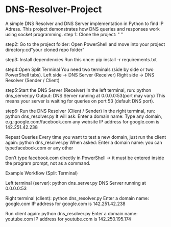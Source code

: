 # DNS-Resolver-Project
A simple DNS Resolver and DNS Server implementation in Python to find IP Adress. This project demonstrates how DNS queries and responses work using socket programming.
step 1: Clone the project: " "

step2: Go to the project folder:
Open PowerShell and move into your project directory:cd"your cloned repo folder"

step3: Install dependencies
Run this once: pip install -r requirements.txt

step4:Open Split Terminal
You need two terminals (side by side or two PowerShell tabs).
Left side → DNS Server (Receiver)
Right side → DNS Resolver (Sender / Client)

 step5:Start the DNS Server (Receiver)
In the left terminal, run: python dns_server.py
Output: DNS Server running at 0.0.0.0:53(port may vary)
This means your server is waiting for queries on port 53 (default DNS port).

step6: Run the DNS Resolver (Client / Sender)
In the right terminal, run: python dns_resolver.py
It will ask: Enter a domain name:
Type any domain, e.g.:google.com/facebook.com any website
IP address for google.com is 142.251.42.238

Repeat Queries
Every time you want to test a new domain, just run the client again: python dns_resolver.py
When asked: Enter a domain name:
you can type:facebook.com or any other

Don’t type facebook.com directly in PowerShell → it must be entered inside the program prompt, not as a command.

Example Workflow (Split Terminal)

Left terminal (server):
python dns_server.py
DNS Server running at 0.0.0.0:53

Right terminal (client):
python dns_resolver.py
Enter a domain name: google.com
IP address for google.com is 142.251.42.238

Run client again:
python dns_resolver.py
Enter a domain name: youtube.com
IP address for youtube.com is 142.250.195.174

